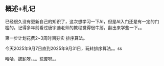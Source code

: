 

## 概述+札记

已经很久没有更新自己的知识了，这次想学习一下AI，但是AI入门还是有一定的门槛的。记得多年前看过唐宇迪老师的教程觉得很牛掰，翻出来学些一下。。


第一步计划花费2~3周时间夯实  排序算法。

今天2025年9月7日直到2025年9月31日，玩转排序算法。。ss

哈哈，蹉跎呀。。。荒废呀。。